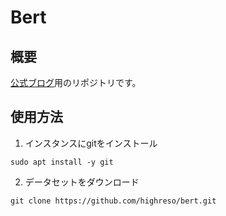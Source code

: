 # Bert

## 概要
[公式ブログ](https://soroban.highreso.jp/?post_type=blog&p=2637)用のリポジトリです。

## 使用方法
1. インスタンスにgitをインストール
```
sudo apt install -y git
```

2. データセットをダウンロード
```
git clone https://github.com/highreso/bert.git
```